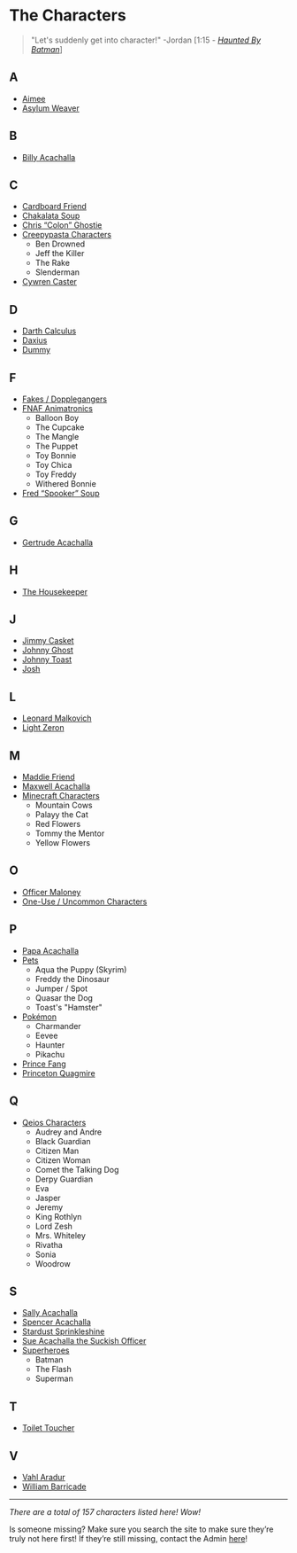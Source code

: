 # The Characters

> "Let's suddenly get into character!" -Jordan \[1:15 - [*Haunted By Batman*](https://youtu.be/LymOGelRMwc)]

## **A**
- [Aimee](5.Characters/Aimee.md)
- [Asylum Weaver](5.Characters/Asylum_Weaver.md)

## **B**
- [Billy Acachalla](5.Characters/Billy_Acachalla.md)

## **C**
- [Cardboard Friend](5.Characters/Cardboard_Friend.md)
- [Chakalata Soup](5.Characters/Chakalata_Soup.md)
- [Chris “Colon” Ghostie](5.Characters/Chris_Colon_Ghostie.md)
- [Creepypasta Characters](5.Characters/Creepypastas.md)
  - Ben Drowned
  - Jeff the Killer
  - The Rake
  - Slenderman
- [Cywren Caster](5.Characters/Cywren_Caster.md)

## **D**
- [Darth Calculus](5.Characters/Darth_Calculus.md)
- [Daxius](5.Characters/Daxius.md)
- [Dummy](5.Characters/Dummy.md)

## **F**
- [Fakes / Dopplegangers](5.Characters/Fakes-Dopplegangers.md)
- [FNAF Animatronics](5.Characters/FNAF_Animatronics.md)
  - Balloon Boy
  - The Cupcake
  - The Mangle
  - The Puppet
  - Toy Bonnie
  - Toy Chica
  - Toy Freddy
  - Withered Bonnie
- [Fred “Spooker” Soup](5.Characters/Fred_Spooker_Soup.md)

## **G**
- [Gertrude Acachalla](5.Characters/Gertrude_Acachalla.md)

## **H**
- [The Housekeeper](5.Characters/Housekeeper.md)

## **J**
- [Jimmy Casket](5.Characters/Jimmy_Casket.md)
- [Johnny Ghost](5.Characters/Johnny_Ghost.md)
- [Johnny Toast](5.Characters/Johnny_Toast.md)
- [Josh](5.Characters/Josh.md)

## **L**
- [Leonard Malkovich](5.Characters/Leonard_Malkovich.md)
- [Light Zeron](5.Characters/Light_Zeron.md)

## **M**
- [Maddie Friend](5.Characters/Maddie_Friend.md)
- [Maxwell Acachalla](5.Characters/Maxwell_Acachalla.md)
- [Minecraft Characters](5.Characters/Minecraft_Characters.md)
  - Mountain Cows
  - Palayy the Cat
  - Red Flowers
  - Tommy the Mentor
  - Yellow Flowers

## **O**
- [Officer Maloney](5.Characters/Officer_Maloney.md)
- [One-Use / Uncommon Characters](5.Characters/One-Use_Uncommon.md)

## **P**
- [Papa Acachalla](5.Characters/Papa_Acachalla.md)
- [Pets](5.Characters/Pets.md)
  - Aqua the Puppy \(Skyrim)
  - Freddy the Dinosaur
  - Jumper / Spot
  - Quasar the Dog
  - Toast's "Hamster"
- [Pokémon](5.Characters/Pokemon.md)
  - Charmander
  - Eevee
  - Haunter
  - Pikachu
- [Prince Fang](5.Characters/Prince_Fang.md)
- [Princeton Quagmire](5.Characters/Princeton_Quagmire.md)

## **Q**
- [Qeios Characters](5.Characters/Qeios_Characters.md)
  - Audrey and Andre
  - Black Guardian
  - Citizen Man
  - Citizen Woman
  - Comet the Talking Dog
  - Derpy Guardian
  - Eva
  - Jasper
  - Jeremy
  - King Rothlyn
  - Lord Zesh
  - Mrs. Whiteley
  - Rivatha
  - Sonia
  - Woodrow

## **S**
- [Sally Acachalla](5.Characters/Sally_Acachalla.md)
- [Spencer Acachalla](5.Characters/Spencer_Acachalla.md)
- [Stardust Sprinkleshine](5.Characters/Stardust/Sprinkleshine.md)
- [Sue Acachalla the Suckish Officer](5.Characters/Sue_Acachalla.md)
- [Superheroes](5.Characters/Superheroes.md)
  - Batman
  - The Flash
  - Superman

## **T**
- [Toilet Toucher](5.Characters/Toilet_Toucher.md)

## **V**
- [Vahl Aradur](5.Characters/Vahl_Aradur.md)
- [William Barricade](5.Characters/WIlliam_Barricade.md)

----

*There are a total of 157 characters listed here! Wow!*

Is someone missing? Make sure you search the site to make sure they’re truly not here first! If they’re still missing, contact the Admin [here](../chapter_2.md)!